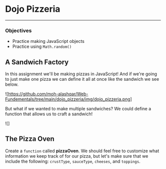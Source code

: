 # Dojo Pizzeria

---

### Objectives

- Practice making JavaScript objects
- Practice using `Math.random()`

## A Sandwich Factory

In this assignment we'll be making pizzas in JavaScript! And if we're going to just make one pizza we can define it all at once like the sandwich we see below.

![https://github.com/moh-alashqar/Web-Fundementals/tree/main/dojo_pizzeria/img/dojo_pizzeria.png]

But what if we wanted to make multiple sandwiches? We could define a function that allows us to craft a sandwich!

![]

## The Pizza Oven

Create a `function` called **pizzaOven**. We should feel free to customize what information we keep track of for our pizza, but let's make sure that we include the following: `crustType`, `sauceType`, `cheeses`, and `toppings`.
